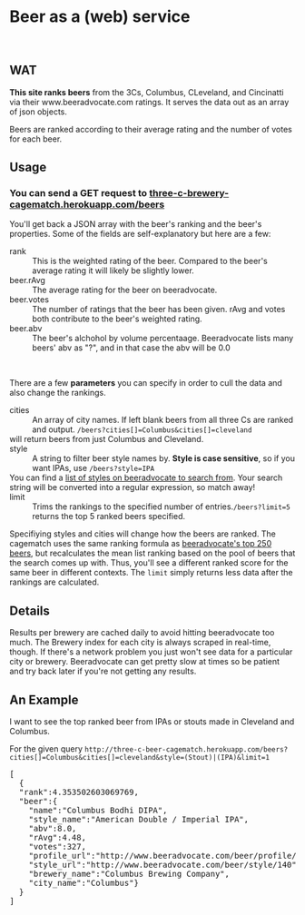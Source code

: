 <h1>Beer as a (web) service</h1>
<br>
<h2>WAT</h2>
<div class="description">
  <p><b>This site ranks beers</b> from the 3Cs, Columbus, CLeveland, and Cincinatti via their www.beeradvocate.com ratings.  It serves the data out as an array of json objects.</p>
  <p>Beers are ranked according to their average rating and the number of votes for each beer.</p>
</div>


<h2>Usage</h2>
<div class="usage">
  <h3>You can send a GET request to <a href="beers">three-c-brewery-cagematch.herokuapp.com/beers</a></h3>
  <p>You'll get back a JSON array with the beer's ranking and the beer's properties. Some of the fields are self-explanatory but here are a few:</p>
  <dl>
    <dt>rank</dt>
    <dd>This is the weighted rating of the beer. Compared to the beer's average rating it will likely be slightly lower.</dd>
    <dt>beer.rAvg</dt>
    <dd>The average rating for the beer on beeradvocate.</dd>
    <dt>beer.votes</dt>
    <dd>The number of ratings that the beer has been given.  rAvg and votes both contribute to the beer's weighted rating.</dd>
    <dt>beer.abv</dt>
    <dd>The beer's alchohol by volume percentaage. Beeradvocate lists many beers' abv as "?", and in that case the abv will be 0.0 </dd>
  </dl>
  </br>
  <p>There are a few <b>parameters</b> you can specify in order to cull the data and also change the rankings.</p>
  <dl>
    <dt>cities</dt>
    <dd>An array of city names.  If left blank beers from all three Cs are ranked and output. <code>/beers?cities[]=Columbus&cities[]=cleveland</code></dd> will return beers from just Columbus and Cleveland.
    <dt>style</dt>
    <dd>A string to filter beer style names by.  <b>Style is case sensitive</b>, so if you want IPAs, use <code>/beers?style=IPA</code></dd> You can find a <a href="http://beeradvocate.com/beer/style"> list of styles on beeradvocate to search from</a>.
    Your search string will be converted into a regular expression, so match away!
    <dt>limit</dt>
    <dd>Trims the rankings to the specified number of entries.<code>/beers?limit=5</code> returns the top 5 ranked beers specified.</dd>
  </dl>
  <p>Specifiying styles and cities will change how the beers are ranked. The cagematch uses the same ranking formula as <a href="http://beeradvocate.com/lists/top">beeradvocate's top 250 beers</a>, but recalculates the mean list ranking based on the pool of
  beers that the search comes up with.  Thus, you'll see a different ranked score for the same beer in different contexts.  The <code>limit</code> simply returns less data after the rankings are calculated.</p>
</div>

<h2>Details</h2>
<p>Results per brewery are cached daily to avoid hitting beeradvocate too much.  The Brewery index for each city is always scraped in real-time, though.  If there's a network problem you just won't see data for a particular city or brewery.  Beeradvocate can get pretty slow
at times so be patient and try back later if you're not getting any results.</p>

<h2>An Example</h2>
<p> I want to see the top ranked beer from IPAs or stouts made in Cleveland and Columbus.
<p>For the given query <code>http://three-c-beer-cagematch.herokuapp.com/beers?cities[]=Columbus&cities[]=cleveland&style=(Stout)|(IPA)&limit=1</code></p>

<pre>
[
  {
  "rank":4.353502603069769,
  "beer":{
    "name":"Columbus Bodhi DIPA",
    "style_name":"American Double / Imperial IPA",
    "abv":8.0,
    "rAvg":4.48,
    "votes":327,
    "profile_url":"http://www.beeradvocate.com/beer/profile/341/53187",
    "style_url":"http://www.beeradvocate.com/beer/style/140",
    "brewery_name":"Columbus Brewing Company",
    "city_name":"Columbus"}
  }
]</pre>
